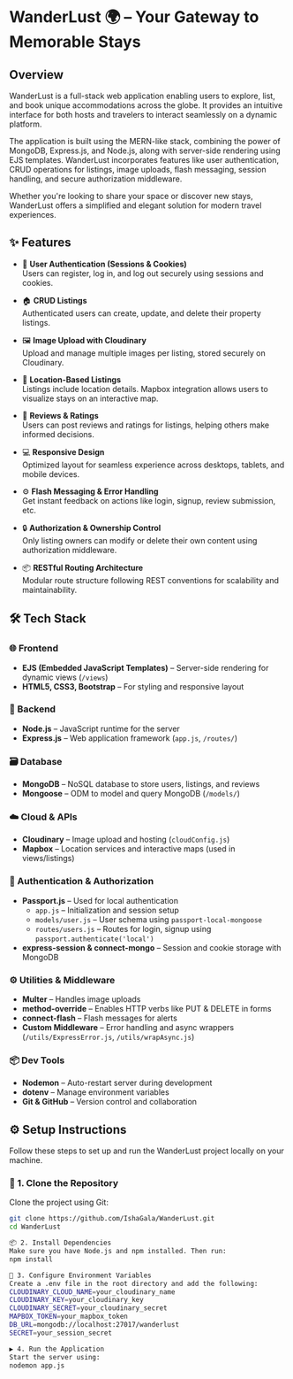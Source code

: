 # WanderLust 🌍 – Your Gateway to Memorable Stays
## Overview
WanderLust is a full-stack web application enabling users to explore, list, and book unique accommodations across the globe. It provides an intuitive interface for both hosts and travelers to interact seamlessly on a dynamic platform.

The application is built using the MERN-like stack, combining the power of MongoDB, Express.js, and Node.js, along with server-side rendering using EJS templates. WanderLust incorporates features like user authentication, CRUD operations for listings, image uploads, flash messaging, session handling, and secure authorization middleware.

Whether you're looking to share your space or discover new stays, WanderLust offers a simplified and elegant solution for modern travel experiences.
## ✨ Features

- 🔐 **User Authentication (Sessions & Cookies)**  
  Users can register, log in, and log out securely using sessions and cookies.

- 🏠 **CRUD Listings**  
  Authenticated users can create, update, and delete their property listings.

- 🖼️ **Image Upload with Cloudinary**  
  Upload and manage multiple images per listing, stored securely on Cloudinary.

- 📍 **Location-Based Listings**  
  Listings include location details. Mapbox integration allows users to visualize stays on an interactive map.

- 💬 **Reviews & Ratings**  
  Users can post reviews and ratings for listings, helping others make informed decisions.

- 💻 **Responsive Design**  
  Optimized layout for seamless experience across desktops, tablets, and mobile devices.

- ⚙️ **Flash Messaging & Error Handling**  
  Get instant feedback on actions like login, signup, review submission, etc.

- 🔒 **Authorization & Ownership Control**  
  Only listing owners can modify or delete their own content using authorization middleware.

- 📦 **RESTful Routing Architecture**  
  Modular route structure following REST conventions for scalability and maintainability.
## 🛠️ Tech Stack

### 🌐 Frontend
- **EJS (Embedded JavaScript Templates)** – Server-side rendering for dynamic views (`/views`)
- **HTML5, CSS3, Bootstrap** – For styling and responsive layout

### 🧠 Backend
- **Node.js** – JavaScript runtime for the server
- **Express.js** – Web application framework (`app.js`, `/routes/`)

### 🗃️ Database
- **MongoDB** – NoSQL database to store users, listings, and reviews
- **Mongoose** – ODM to model and query MongoDB (`/models/`)

### ☁️ Cloud & APIs
- **Cloudinary** – Image upload and hosting (`cloudConfig.js`)
- **Mapbox** – Location services and interactive maps (used in views/listings)

### 🔐 Authentication & Authorization
- **Passport.js** – Used for local authentication
  - `app.js` – Initialization and session setup
  - `models/user.js` – User schema using `passport-local-mongoose`
  - `routes/users.js` – Routes for login, signup using `passport.authenticate('local')`
- **express-session & connect-mongo** – Session and cookie storage with MongoDB

### ⚙️ Utilities & Middleware
- **Multer** – Handles image uploads
- **method-override** – Enables HTTP verbs like PUT & DELETE in forms
- **connect-flash** – Flash messages for alerts
- **Custom Middleware** – Error handling and async wrappers (`/utils/ExpressError.js`, `/utils/wrapAsync.js`)

### 📦 Dev Tools
- **Nodemon** – Auto-restart server during development
- **dotenv** – Manage environment variables
- **Git & GitHub** – Version control and collaboration
## ⚙️ Setup Instructions

Follow these steps to set up and run the WanderLust project locally on your machine.

### 📁 1. Clone the Repository

Clone the project using Git:

```bash
git clone https://github.com/IshaGala/WanderLust.git
cd WanderLust

📦 2. Install Dependencies
Make sure you have Node.js and npm installed. Then run: 
npm install

🔐 3. Configure Environment Variables
Create a .env file in the root directory and add the following:
CLOUDINARY_CLOUD_NAME=your_cloudinary_name
CLOUDINARY_KEY=your_cloudinary_key
CLOUDINARY_SECRET=your_cloudinary_secret
MAPBOX_TOKEN=your_mapbox_token
DB_URL=mongodb://localhost:27017/wanderlust
SECRET=your_session_secret

▶️ 4. Run the Application
Start the server using:
nodemon app.js
